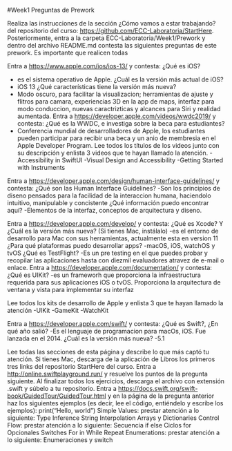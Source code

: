 #Week1
Preguntas de Prework

Realiza las instrucciones de la sección ¿Cómo vamos a estar trabajando? del repositorio del curso: https://github.com/ECC-Laboratoria/StartHere. Posteriormente, entra a la carpeta ECC-Laboratoria/Week1/Prework y dentro del archivo README.md contesta las siguientes preguntas de este prework. Es importante que realicen todas

Entra a https://www.apple.com/ios/ios-13/ y contesta:
¿Qué es iOS?
 - es el sistema operativo de Apple.
¿Cuál es la versión más actual de iOS?
- iOS 13
¿Qué características tiene la versión más nueva?
- Modo oscuro, para facilitar la visualizacion; herramientas de ajuste y flitros para camara, experiencias 3D en la app de maps, interfaz para modo conduccion, nuevas caractrizticas y alcances para Siri y realidad aumentada.
Entra a https://developer.apple.com/videos/wwdc2019/ y contesta:
¿Qué es la WWDC, e investiga sobre la beca para estudiantes?
 - Conferencia mundial de desarrolladores de Apple, los estudiantes pueden participar para recibir una beca y un anio de membresia en el Apple Developer Program.
Lee todos los títulos de los videos junto con su descripción y enlista 3 videos que te hayan llamado la atención.
-Accessibility in SwiftUI
-Visual Design and Accessibility
-Getting Started with Instruments

Entra a https://developer.apple.com/design/human-interface-guidelines/ y contesta:
¿Qué son las Human Interface Guidelines?
-Son los principios de diseno pensados para la facilidad de la interaccion humana, haciendolo intuitivo, manipulable y concistente
¿Qué información puedo encontrar aquí?
-Elementos de la interfaz, conceptos de arquitectura y diseno.

Entra a https://developer.apple.com/develop/ y contesta:
¿Qué es Xcode? Y ¿Cuál es la versión más nueva? (Si tienes Mac, instálalo)
 -es el entorno de desarrollo para Mac con sus herramientas, actualmente esta en version 11
¿Para qué plataformas puedo desarrollar apps?
-macOS, iOS, watchOS y tvOS
¿Qué es TestFlight?
-Es un pre testing en el que puedes probar y recopilar las aplicaciones hasta con diezmil evaluadores atravez de e-mail o enlace.
Entra a https://developer.apple.com/documentation/ y contesta:
¿Qué es UIKit?
-es un frameworh que proporciona la infraestructura requerida para sus aplicaciones iOS o tvOS. Proporciona la arquitectura de ventana y vista para implementar su interfaz

Lee todos los kits de desarrollo de Apple y enlista 3 que te hayan llamado la atención
-UIKit
-GameKit
-WatchKit

Entra a https://developer.apple.com/swift/ y contesta:
¿Qué es Swift?, ¿En qué año salió?
-Es el lenguaje de programacion para macOs, iOS. Fue lanzada en el 2014.
¿Cuál es la versión más nueva?
-5.1

Lee todas las secciones de esta página y describe lo que más captó tu atención.
Si tienes Mac, descarga de la aplicación de Libros los primeros tres links del repositorio StartHere del curso.
Entra a http://online.swiftplayground.run/ y resuelve los puntos de la pregunta siguiente. Al finalizar todos los ejercicios, descarga el archivo con extensión .swift y súbelo a tu repositorio.
Entra a https://docs.swift.org/swift-book/GuidedTour/GuidedTour.html y en la página de la pregunta anterior haz los siguientes ejemplos (es decir, lee el código, entiéndelo y escribe los ejemplos):
print(“Hello, world”)
Simple Values: prestar atención a lo siguiente:
Type Inference
String Interpolation
Arrays y Dictionaries
Control Flow: prestar atención a lo siguiente:
Secuencia if else
Ciclos for
Opcionales
Switches
For in
While
Repeat
Enumerations: prestar atención a lo siguiente:
Enumeraciones y switch
